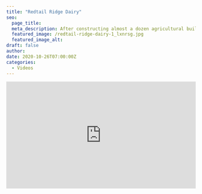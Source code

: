 ```yaml
---
title: "Redtail Ridge Dairy"
seo:
  page_title:
  meta_description: After constructing almost a dozen agricultural buildings on Redtail Ridge’s 1,250-cow dairy, Fox Structures proved to be a go-to source for the family farm’s expansion projects.
  featured_image: /redtail-ridge-dairy-1_lxnrsg.jpg
  featured_image_alt:
draft: false
author:
date: 2020-10-26T07:00:00Z
categories:
  - Videos
---
```


<div class="wistia_responsive_padding" style="padding:56.25% 0 0 0;position:relative;"><div class="wistia_responsive_wrapper" style="height:100%;left:0;position:absolute;top:0;width:100%;"><iframe src="https://fast.wistia.net/embed/iframe/h9ufcwvgw4?videoFoam=true" title="Fox Structures Redtail Ridge Drone Shots Video" allow="autoplay; fullscreen" allowtransparency="true" frameborder="0" scrolling="no" class="wistia_embed" name="wistia_embed" msallowfullscreen width="100%" height="100%"></iframe></div></div>
  <script src="https://fast.wistia.net/assets/external/E-v1.js" async></script>